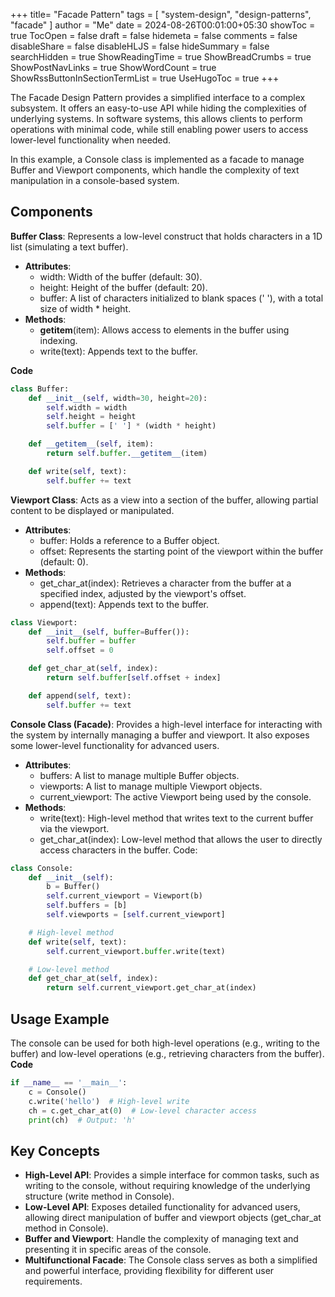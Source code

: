 +++
title= "Facade Pattern"
tags = [ "system-design",  "design-patterns", "facade" ]
author = "Me"
date = 2024-08-26T00:01:00+05:30
showToc = true
TocOpen = false
draft = false
hidemeta = false
comments = false
disableShare = false
disableHLJS = false
hideSummary = false
searchHidden = true
ShowReadingTime = true
ShowBreadCrumbs = true
ShowPostNavLinks = true
ShowWordCount = true
ShowRssButtonInSectionTermList = true
UseHugoToc = true
+++

The Facade Design Pattern provides a simplified interface to a complex subsystem. It offers an easy-to-use API while hiding the complexities of underlying systems. In software systems, this allows clients to perform operations with minimal code, while still enabling power users to access lower-level functionality when needed.

In this example, a Console class is implemented as a facade to manage Buffer and Viewport components, which handle the complexity of text manipulation in a console-based system.

## Components
**Buffer Class**: Represents a low-level construct that holds characters in a 1D list (simulating a text buffer).
- **Attributes**:
  - width: Width of the buffer (default: 30).
  - height: Height of the buffer (default: 20).
  - buffer: A list of characters initialized to blank spaces (' '), with a total size of width * height.
- **Methods**:
  - __getitem__(item): Allows access to elements in the buffer using indexing.
  - write(text): Appends text to the buffer.

**Code**

```python
class Buffer:
    def __init__(self, width=30, height=20):
        self.width = width
        self.height = height
        self.buffer = [' '] * (width * height)

    def __getitem__(self, item):
        return self.buffer.__getitem__(item)

    def write(self, text):
        self.buffer += text
```
**Viewport Class**: Acts as a view into a section of the buffer, allowing partial content to be displayed or manipulated.
- **Attributes**:
  - buffer: Holds a reference to a Buffer object.
  - offset: Represents the starting point of the viewport within the buffer (default: 0).
- **Methods**:
  - get_char_at(index): Retrieves a character from the buffer at a specified index, adjusted by the viewport's offset.
  - append(text): Appends text to the buffer.

```python
class Viewport:
    def __init__(self, buffer=Buffer()):
        self.buffer = buffer
        self.offset = 0

    def get_char_at(self, index):
        return self.buffer[self.offset + index]

    def append(self, text):
        self.buffer += text
```

**Console Class (Facade)**: Provides a high-level interface for interacting with the system by internally managing a buffer and viewport. It also exposes some lower-level functionality for advanced users.
- **Attributes**:
  - buffers: A list to manage multiple Buffer objects.
  - viewports: A list to manage multiple Viewport objects.
  - current_viewport: The active Viewport being used by the console.
- **Methods**:
  - write(text): High-level method that writes text to the current buffer via the viewport.
  - get_char_at(index): Low-level method that allows the user to directly access characters in the buffer.
Code:

```python
class Console:
    def __init__(self):
        b = Buffer()
        self.current_viewport = Viewport(b)
        self.buffers = [b]
        self.viewports = [self.current_viewport]

    # High-level method
    def write(self, text):
        self.current_viewport.buffer.write(text)

    # Low-level method
    def get_char_at(self, index):
        return self.current_viewport.get_char_at(index)
```
## Usage Example

The console can be used for both high-level operations (e.g., writing to the buffer) and low-level operations (e.g., retrieving characters from the buffer).
**Code**

```python
if __name__ == '__main__':
    c = Console()
    c.write('hello')  # High-level write
    ch = c.get_char_at(0)  # Low-level character access
    print(ch)  # Output: 'h'
```
## Key Concepts
- **High-Level API**: Provides a simple interface for common tasks, such as writing to the console, without requiring knowledge of the underlying structure (write method in Console).
- **Low-Level API**: Exposes detailed functionality for advanced users, allowing direct manipulation of buffer and viewport objects (get_char_at method in Console).
- **Buffer and Viewport**: Handle the complexity of managing text and presenting it in specific areas of the console.
- **Multifunctional Facade**: The Console class serves as both a simplified and powerful interface, providing flexibility for different user requirements.